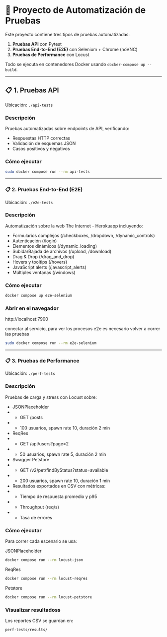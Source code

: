 # 🧪 Proyecto de Automatización de Pruebas

Este proyecto contiene tres tipos de pruebas automatizadas:
1. **Pruebas API** con Pytest
2. **Pruebas End-to-End (E2E)** con Selenium + Chrome (noVNC)
3. **Pruebas de Performance** con Locust

Todo se ejecuta en contenedores Docker usando `docker-compose up --build`.

---

## 📋 1. Pruebas API
Ubicación: `./api-tests`

### Descripción
Pruebas automatizadas sobre endpoints de API, verificando:
- Respuestas HTTP correctas
- Validación de esquemas JSON
- Casos positivos y negativos

### Cómo ejecutar
```bash
sudo docker compose run --rm api-tests
```
---

### 📋 2. Pruebas End-to-End (E2E)
Ubicación: `./e2e-tests`

### Descripción

Automatización sobre la web The Internet - Herokuapp incluyendo:
- Formularios complejos (/checkboxes, /dropdown, /dynamic_controls)
- Autenticación (/login)
- Elementos dinámicos (/dynamic_loading)
- Subida/Bajada de archivos (/upload, /download)
- Drag & Drop (/drag_and_drop)
- Hovers y tooltips (/hovers)
- JavaScript alerts (/javascript_alerts)
- Múltiples ventanas (/windows)

### Cómo ejecutar
```bash
docker compose up e2e-selenium
```

### Abrir en el navegador

http://localhost:7900

conectar al servicio, para ver los procesos e2e es necesario volver a correr las pruebas

```bash
sudo docker compose run --rm e2e-selenium
```
---

### 📋 3. Pruebas de Performance
Ubicación: `./perf-tests`

### Descripción

Pruebas de carga y stress con Locust sobre:

- JSONPlaceholder
- - GET /posts
- - 100 usuarios, spawn rate 10, duración 2 min
- ReqRes
- - GET /api/users?page=2
- - 50 usuarios, spawn rate 5, duración 2 min
- Swagger Petstore
- - GET /v2/pet/findByStatus?status=available
- - 200 usuarios, spawn rate 10, duración 1 min
- Resultados exportados en CSV con métricas:
- - Tiempo de respuesta promedio y p95
- - Throughput (req/s)
- - Tasa de errores

### Cómo ejecutar

Para correr cada escenario se usa:

JSONPlaceholder
```bash
docker compose run --rm locust-json
```

ReqRes
```bash
docker compose run --rm locust-reqres
```

Petstore
```bash
docker compose run --rm locust-petstore
```

### Visualizar resultadoss

Los reportes CSV se guardan en:

`perf-tests/results/`
